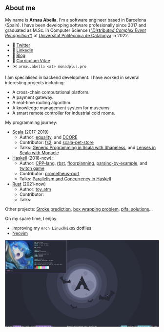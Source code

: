 ## About me 

My name is **Arnau Abella**. I'm a software engineer based in Barcelona (Spain). I have been developing software profesionally since 2017 and graduated as M.Sc. in Computer Science ([_"Distributed Complex Event Recognition"_](/assets/documents/thesis.pdf)) at [Universitat Politècnica de Catalunya](https://www.fib.upc.edu/) in 2022.

- :link: [Twitter](https://twitter.com/monadplus)
- :link: [Linkedin](https://www.linkedin.com/in/arnau-abella/)
- :link: [Blog](https://monadplus.pro/)
- :scroll: [Curriculum Vitae](https://monadplus.pro/assets/documents/cv.pdf)
- :envelope: `arnau.abella <at> monadplus.pro`

I am specialised in backend development. 
I have worked in several interesting projects including:
- A cross-chain computational platform.
- A payment gateway.
- A real-time routing algorithm.
- A knowledge management system for museums.
- A smart remote controller for industrial cold rooms.

My programming journey:
- [Scala](https://scala-lang.org/) (2017-2019)
  - Author: [equality](https://github.com/monadplus/equality), and [DCORE](https://github.com/dtim-upc/DCORE)
  - Contributor: [fs2](https://github.com/typelevel/fs2), and [scala-pet-store](https://github.com/pauljamescleary/scala-pet-store)
  - Talks: [Generic Programming in Scala with Shapeless](https://github.com/monadplus/intro-shapeless), and [Lenses in Scala with Monacle](https://github.com/monadplus/scala-lenses)
- [Haskell](https://www.haskell.org/) (2018-now):
  - Author: [CPP-lang](https://github.com/monadplus/CPP-lang), [rbst](https://hackage.haskell.org/package/rbst), [floorplanning](https://github.com/monadplus/floorplanning), [parsing-by-example](https://github.com/monadplus/parsing-by-example), and [twitch game](https://github.com/monadplus/twitch-game)
  - Contributor: [prometheus-port](https://github.com/on-ramp/prometheus-port)
  - Talks: [Parallelism and Concurrency in Haskell](https://github.com/monadplus/parconc-notes/tree/main/talk)
- [Rust](https://www.rust-lang.org/) (2021-now)
  - Author: [toy_atm](https://github.com/monadplus/toy_atm)
  - Contributor:
  - Talks:

Other projects: [Stroke prediction](https://github.com/monadplus/ml-project), [box wrapping problem](https://github.com/monadplus/box_wrapping_problem), [plfa: solutions](https://github.com/monadplus/plfa-solutions)...

On my spare time, I enjoy:
- Improving my `Arch Linux`/`NixOS` dotfiles
- [Neovim](https://github.com/monadplus/nvim)

![screenshot desktop](./screenshot.png)
